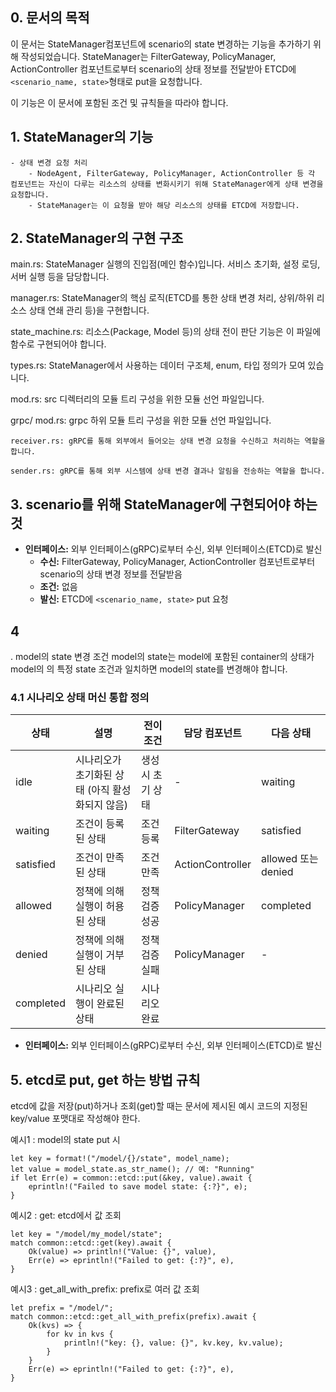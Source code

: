 ## 0. 문서의 목적
이 문서는 StateManager컴포넌트에 scenario의 state 변경하는 기능을 추가하기 위해 작성되었습니다.
StateManager는 FilterGateway, PolicyManager, ActionController 컴포넌트로부터 scenario의 상태 정보를 전달받아 ETCD에 `<scenario_name, state>`형태로 put을 요청합니다. 

이 기능은 이 문서에 포함된 조건 및 규칙들을 따라야 합니다. 

## 1. StateManager의 기능 
	- 상태 변경 요청 처리
		- NodeAgent, FilterGateway, PolicyManager, ActionController 등 각 컴포넌트는 자신이 다루는 리소스의 상태를 변화시키기 위해 StateManager에게 상태 변경을 요청합니다.
		- StateManager는 이 요청을 받아 해당 리소스의 상태를 ETCD에 저장합니다.

## 2. StateManager의 구현 구조
main.rs: StateManager 실행의 진입점(메인 함수)입니다. 서비스 초기화, 설정 로딩, 서버 실행 등을 담당합니다.

manager.rs: StateManager의 핵심 로직(ETCD를 통한 상태 변경 처리, 상위/하위 리소스 상태 연쇄 관리 등)을 구현합니다.

state_machine.rs: 리소스(Package, Model 등)의 상태 전이 판단 기능은 이 파일에 함수로 구현되어야 합니다.

types.rs: StateManager에서 사용하는 데이터 구조체, enum, 타입 정의가 모여 있습니다.

mod.rs: src 디렉터리의 모듈 트리 구성을 위한 모듈 선언 파일입니다.

grpc/
	mod.rs: grpc 하위 모듈 트리 구성을 위한 모듈 선언 파일입니다.
	
    receiver.rs: gRPC를 통해 외부에서 들어오는 상태 변경 요청을 수신하고 처리하는 역할을 합니다.
	
    sender.rs: gRPC를 통해 외부 시스템에 상태 변경 결과나 알림을 전송하는 역할을 합니다.

## 3. scenario를 위해 StateManager에 구현되어야 하는 것 

- **인터페이스:** 외부 인터페이스(gRPC)로부터 수신, 외부 인터페이스(ETCD)로 발신
	- **수신:** FilterGateway, PolicyManager, ActionController 컴포넌트로부터 scenario의 상태 변경 정보를 전달받음
	- **조건:** 없음 
	- **발신:** ETCD에 `<scenario_name, state>` put 요청

## 4
. model의 state 변경 조건
model의 state는 model에 포함된 container의 상태가 model의 의 특정 state 조건과 일치하면 model의 state를 변경해야 합니다.


### 4.1 시나리오 상태 머신 통합 정의

| 상태 | 설명 | 전이 조건 | 담당 컴포넌트 | 다음 상태 |
|------|------|-----------|---------------|-----------|
| idle | 시나리오가 초기화된 상태 (아직 활성화되지 않음) | 생성 시 초기 상태 | - | waiting |
| waiting | 조건이 등록된 상태 | 조건 등록 | FilterGateway | satisfied |
| satisfied | 조건이 만족된 상태 | 조건 만족 | ActionController | allowed 또는 denied |
| allowed | 정책에 의해 실행이 허용된 상태 | 정책 검증 성공 | PolicyManager | completed |
| denied | 정책에 의해 실행이 거부된 상태 | 정책 검증 실패 | PolicyManager | - |
| completed | 시나리오 실행이 완료된 상태 | 시나리오 완료
- **인터페이스:** 외부 인터페이스(gRPC)로부터 수신, 외부 인터페이스(ETCD)로 발신
 
## 5. etcd로 put, get 하는 방법 규칙 
etcd에 값을 저장(put)하거나 조회(get)할 때는 문서에 제시된 예시 코드의 지정된 key/value 포맷대로 작성해야 한다. 

예시1 : model의 state put 시 
```
let key = format!("/model/{}/state", model_name);
let value = model_state.as_str_name(); // 예: "Running"
if let Err(e) = common::etcd::put(&key, value).await {
    eprintln!("Failed to save model state: {:?}", e);
}
```
예시2 : get: etcd에서 값 조회

```
let key = "/model/my_model/state";
match common::etcd::get(key).await {
    Ok(value) => println!("Value: {}", value),
    Err(e) => eprintln!("Failed to get: {:?}", e),
}
```

예시3 : get_all_with_prefix: prefix로 여러 값 조회
```
let prefix = "/model/";
match common::etcd::get_all_with_prefix(prefix).await {
    Ok(kvs) => {
        for kv in kvs {
            println!("key: {}, value: {}", kv.key, kv.value);
        }
    }
    Err(e) => eprintln!("Failed to get: {:?}", e),
}
```

